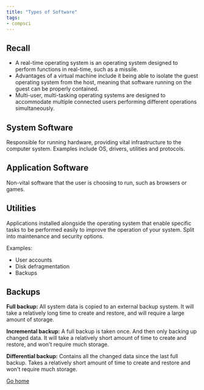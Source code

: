 ```yaml
---
title: "Types of Software"
tags:
- compsci
---
```


## Recall
- A real-time operating system is an operating system designed to perform functions in real-time, such as a missile. 
- Advantages of a virtual machine include it being able to isolate the guest operating system from the host, meaning that software running on the guest can be properly contained.
- Multi-user, multi-tasking operating systems are designed to accommodate multiple connected users performing different operations simultaneously. 

## System Software

Responsible for running hardware, providing vital infrastructure to the computer system. Examples include OS, drivers, utilities and protocols.

## Application Software

Non-vital software that the user is choosing to run, such as browsers or games.


## Utilities

Applications installed alongside the operating system that enable specific tasks to be performed easily to improve the operation of your system.
Split into maintenance and security options.

Examples:

- User accounts
- Disk defragmentation
- Backups

## Backups

**Full backup:** All system data is copied to an external backup system. It will take a relatively long time to create and restore, and will require a large amount of storage.

**Incremental backup:** A full backup is taken once. And then only backing up changed data. It will take a relatively short amount of time to create and restore, and won't require much storage.

**Differential backup:** Contains all the changed data since the last full backup. Takes a relatively short amount of time to create and restore and won't require much storage.


[Go home](/)